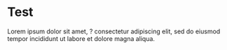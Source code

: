 <link rel="stylesheet" type="text/css" href="/technote/my_style.css" />

# Test

Lorem ipsum dolor sit amet, <span class="r">?</span> consectetur adipiscing elit, sed do eiusmod tempor incididunt ut labore et dolore magna aliqua. 
